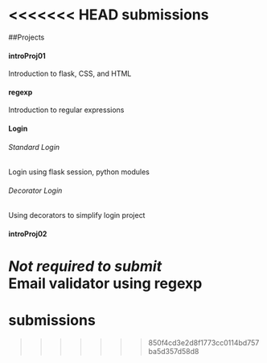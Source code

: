 <<<<<<< HEAD
submissions
===========

##Projects
#### introProj01
Introduction to flask, CSS, and HTML

#### regexp
Introduction to regular expressions

#### Login
###### Standard Login
Login using flask session, python modules

###### Decorator Login
Using decorators to simplify login project

#### introProj02
*Not required to submit*  
Email validator using regexp
=======
# submissions
>>>>>>> 850f4cd3e2d8f1773cc0114bd757ba5d357d58d8
